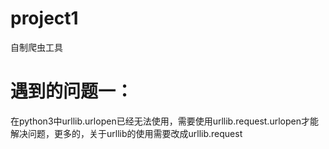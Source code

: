 # project1
自制爬虫工具
# 遇到的问题一：
在python3中urllib.urlopen已经无法使用，需要使用urllib.request.urlopen才能解决问题，更多的，关于urllib的使用需要改成urllib.request
